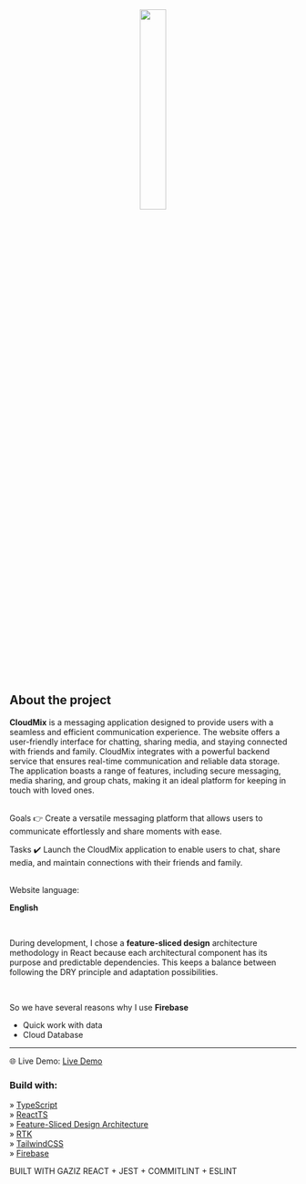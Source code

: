 <div align='center'><img style="width:30%" src='https://github.com/shoqqan/star-wars-wiki/assets/108088790/28589ea6-c3b1-4810-be77-6f347de51235'/></div>
<h2>About the project</h2>
  <p><b>CloudMix</b> is a messaging application designed to provide users with a seamless and efficient communication experience. The website offers a user-friendly interface for chatting, sharing media, and staying connected with friends and family.
CloudMix integrates with a powerful backend service that ensures real-time communication and reliable data storage. The application boasts a range of features, including secure messaging, media sharing, and group chats, making it an ideal platform for keeping in touch with loved ones.

  </p>
  <br>
Goals 👉 Create a versatile messaging platform that allows users to communicate effortlessly and share moments with ease.</p>
Tasks ✔️ Launch the CloudMix application to enable users to chat, share media, and maintain connections with their friends and family.</p>
<br>
Website language: </p>
<b>English</b> </p>
<br>

<p>During development, I chose a <b>feature-sliced design</b> architecture methodology in React because each architectural component has its purpose and predictable dependencies.
This keeps a balance between following the DRY principle and adaptation possibilities.</p>
<br>
<p>So we have several reasons why I use <b>Firebase</b></p>
<ul>
  <li>Quick work with data</li>
  <li>Cloud Database</li>
</ul>
<hr>
🌐 Live Demo: <a href='https://cloudmix-demo.vercel.app/'>Live Demo</a>
<h3>Build with:</h3>
» <a href='https://www.typescriptlang.org/'>TypeScript</a> <br>
» <a href='https://react.dev/'>ReactTS</a> <br>
» <a href='https://feature-sliced.design/'>Feature-Sliced Design Architecture</a> <br>
» <a href='https://effector.dev/'>RTK</a> <br>
» <a href='https://tailwindcss.com/'>TailwindCSS</a> <br>
» <a href='https://firebase.google.com/'>Firebase</a> <br>

BUILT WITH GAZIZ REACT + JEST + COMMITLINT + ESLINT
